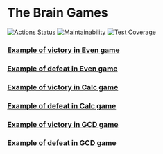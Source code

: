 # The Brain Games
[![Actions Status](https://github.com/qusilon/java-project-61/actions/workflows/hexlet-check.yml/badge.svg)](https://github.com/qusilon/java-project-61/actions)
[![Maintainability](https://api.codeclimate.com/v1/badges/2a22ea20be137f013737/maintainability)](https://codeclimate.com/github/qusilon/java-project-61/maintainability)
[![Test Coverage](https://api.codeclimate.com/v1/badges/2a22ea20be137f013737/test_coverage)](https://codeclimate.com/github/qusilon/java-project-61/test_coverage)

### [Example of victory in Even game](https://asciinema.org/a/699186)
### [Example of defeat in Even game](https://asciinema.org/a/699189)

### [Example of victory in Calc game](https://asciinema.org/a/699632)
### [Example of defeat in Calc game](https://asciinema.org/a/699634)

### [Example of victory in GCD game](https://asciinema.org/a/699640)
### [Example of defeat in GCD game](https://asciinema.org/a/699641)
